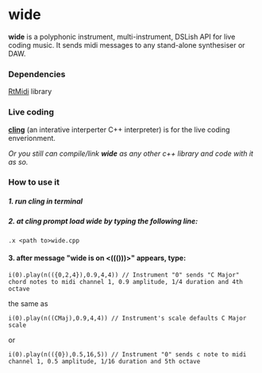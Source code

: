# wide 

__wide__ is a polyphonic instrument, multi-instrument, DSLish API for live coding music. It sends midi messages to any stand-alone synthesiser or DAW.

### Dependencies

[RtMidi](http://www.music.mcgill.ca/~gary/rtmidi/) library

### Live coding

[__cling__](https://github.com/root-project/cling.git) (an interative interperter C++ interpreter) is for the live coding enverionment.

*Or you still can compile/link __wide__ as any other c++ library and code with it as so.*
	
### How to use it

##### 1. run cling in terminal
##### 2. at cling prompt load *wide* by typing the following line:
	
	.x <path to>wide.cpp
	
#### 3. after message "wide is on <((()))>" appears, type:
	
`i(0).play(n(({0,2,4}),0.9,4,4)) // Instrument "0" sends "C Major" chord notes to midi channel 1, 0.9 amplitude, 1/4 duration and 4th octave`

the same as	

`i(0).play(n((CMaj),0.9,4,4)) // Instrument's scale defaults C Major scale`


or

`i(0).play(n(({0}),0.5,16,5)) // Instrument "0" sends c note to midi channel 1, 0.5 amplitude, 1/16 duration and 5th octave`


